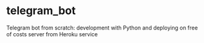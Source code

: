 # telegram_bot
Telegram bot from scratch: development with Python and deploying on free of costs server from Heroku service
